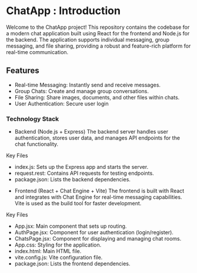 # ChatApp : Introduction
Welcome to the ChatApp project! This repository contains the codebase for a modern chat application built using React for the frontend and Node.js for the backend. The application supports individual messaging, group messaging, and file sharing, providing a robust and feature-rich platform for real-time communication.

## Features
 * Real-time Messaging: Instantly send and receive messages.
 * Group Chats: Create and manage group conversations.
 * File Sharing: Share images, documents, and other files within chats.
 * User Authentication: Secure user login

### Technology Stack
- Backend (Node.js + Express)
The backend server handles user authentication, stores user data, and manages API endpoints for the chat functionality.

 Key Files
* index.js: Sets up the Express app and starts the server.
* request.rest: Contains API requests for testing endpoints.
* package.json: Lists the backend dependencies.
- Frontend (React + Chat Engine + Vite)
The frontend is built with React and integrates with Chat Engine for real-time messaging capabilities. Vite is used as the build tool for faster development.

 Key Files
* App.jsx: Main component that sets up routing.
* AuthPage.jsx: Component for user authentication (login/register).
* ChatsPage.jsx: Component for displaying and managing chat rooms.
* App.css: Styling for the application.
* index.html: Main HTML file.
* vite.config.js: Vite configuration file.
* package.json: Lists the frontend dependencies.
